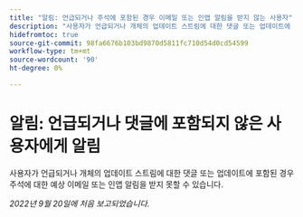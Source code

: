 ```yaml
---
title: "알림: 언급되거나 주석에 포함된 경우 이메일 또는 인앱 알림을 받지 않는 사용자"
description: "사용자가 언급되거나 개체의 업데이트 스트림에 대한 댓글 또는 업데이트에 포함된 경우 주석에 대한 예상 전자 메일 또는 인앱 알림을 받지 못할 수 있습니다."
hidefromtoc: true
source-git-commit: 98fa6676b103bd9870d5811fc710d54d0cd54599
workflow-type: tm+mt
source-wordcount: '90'
ht-degree: 0%

---
```



# 알림: 언급되거나 댓글에 포함되지 않은 사용자에게 알림

사용자가 언급되거나 개체의 업데이트 스트림에 대한 댓글 또는 업데이트에 포함된 경우 주석에 대한 예상 이메일 또는 인앱 알림을 받지 못할 수 있습니다.

_2022년 9월 20일에 처음 보고되었습니다._

